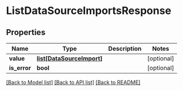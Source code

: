 # ListDataSourceImportsResponse

## Properties
Name | Type | Description | Notes
------------ | ------------- | ------------- | -------------
**value** | [**list[DataSourceImport]**](DataSourceImport.md) |  | [optional] 
**is_error** | **bool** |  | [optional] 

[[Back to Model list]](../README.md#documentation-for-models) [[Back to API list]](../README.md#documentation-for-api-endpoints) [[Back to README]](../README.md)

